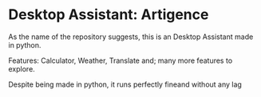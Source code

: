 # Desktop Assistant: Artigence
As the name of the repository suggests, this is an Desktop Assistant made in python.

Features: 
Calculator, 
Weather, 
Translate and;
many more features to explore.

Despite being made in python, it runs perfectly fineand without any lag
